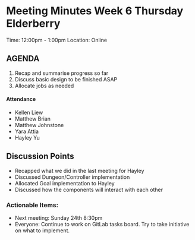 # Meeting Minutes Week 6 Thursday Elderberry
Time: 12:00pm - 1:00pm
Location:        Online

## AGENDA
  1. Recap and summarise progress so far
  2. Discuss basic design to be finished ASAP
  3. Allocate jobs as needed

#### Attendance
* Kellen Liew
* Matthew Brian
* Matthew Johnstone
* Yara Attia
* Hayley Yu

## Discussion Points

- Recapped what we did in the last meeting for Hayley
- Discussed Dungeon/Controller implementation
- Allocated Goal implementation to Hayley
- Discussed how the components will interact with each other

### Actionable Items: 
* Next meeting: Sunday 24th 8:30pm
* Everyone: Continue to work on GitLab tasks board. Try to take initiative on what to implement.